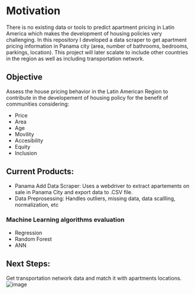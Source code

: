 # Motivation

There is no existing data or tools to predict apartment pricing in Latin America which makes the development of housing policies very challenging. In this repository I developed a data scraper to get apartment pricing information in Panama city (area, number of bathrooms, bedrooms, parkings, location). This project will later scalate to include other countries in the region as well as including transportation network.

## Objective
Assess the house pricing behavior in the Latin American Region to contribute in the developement of housing policy for the benefit of communities considering:
- Price
- Area
- Age
- Movility 
- Accesibility 
- Equity
- Inclusion

## Current Products:
- Panama Add Data Scraper: Uses a webdriver to extract apartements on sale in Panama City and export data to .CSV file.
- Data Preprosessing: Handles outliers, missing data, data scallling, normalization, etc

### Machine Learning algorithms evaluation
- Regression
- Random Forest
- ANN
## Next Steps:
Get transportation network data and match it with apartments locations.
![image](https://user-images.githubusercontent.com/54486202/199816144-a0cb838a-590c-4088-a164-ca5ab84aa2d1.png)
